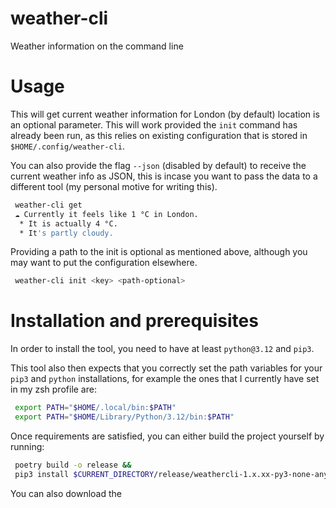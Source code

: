 # weather-cli
Weather information on the command line
# Usage 

This will get current weather information for London (by default) location is an optional parameter. This will work provided 
the ``init`` command has already been run, as this relies on existing configuration that is stored in ``$HOME/.config/weather-cli``. 

You can also provide the flag ``--json`` (disabled by default) to receive the current weather info as JSON, this is incase you want to pass 
the data to a different tool (my personal motive for writing this). 

```bash
 weather-cli get 
 ☁ Currently it feels like 1 °C in London.
  * It is actually 4 °C.
  * It's partly cloudy.
```

Providing a path to the init is optional as mentioned above, although you may want to put the configuration elsewhere. 

```bash
 weather-cli init <key> <path-optional>
```

# Installation and prerequisites 

In order to install the tool, you need to have at least ``python@3.12`` and ``pip3``. 

This tool also then expects that you correctly set the path variables for your ``pip3`` and ``python``
installations, for example the ones that I currently have set in my zsh profile are: 

```bash
 export PATH="$HOME/.local/bin:$PATH"
 export PATH="$HOME/Library/Python/3.12/bin:$PATH"
```

Once requirements are satisfied, you can either build the project yourself by running: 

```bash
 poetry build -o release && 
 pip3 install $CURRENT_DIRECTORY/release/weathercli-1.x.xx-py3-none-any.whl
```

You can also download the 


